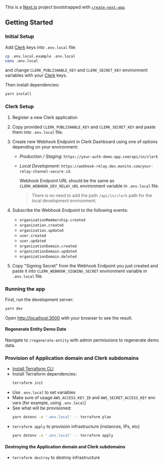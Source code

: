This is a [Next.js](https://nextjs.org/) project bootstrapped with [`create-next-app`](https://github.com/vercel/next.js/tree/canary/packages/create-next-app).

## Getting Started

### Initial Setup

Add [Clerk](https://clerk.com/) keys into `.env.local` file:

```bash
cp .env.local.example .env.local
nano .env.local
```

and change `CLERK_PUBLISHABLE_KEY` and `CLERK_SECRET_KEY` environment variables with your [Clerk](https://clerk.com/) keys.

Then install dependencies:

```bash
yarn install
```

### Clerk Setup

1. Register a new Clerk application
2. Copy provided `CLERK_PUBLISHABLE_KEY` and `CLERK_SECRET_KEY` and paste them into `.env.local` file.
3. Create new Webhook Endpoint in Clerk Dashboard using one of options depending on your environment:

   - _Production / Staging_: `https://your-auth-demo-app.com/api/in/clerk`
   - _Local Development_: `https://webhook-relay.dev.monite.com/your-relay-channel-secure-id`.

     Webhook Endpoint URL should be the same as `CLERK_WEBHOOK_DEV_RELAY_URL` environment variable in `.env.local` file.

     > There is no need to add the path `/api/in/clerk` path for the local development environment.

4. Subscribe the Webhook Endpoint to the following events:
   - `organizationMembership.created`
   - `organization.created`
   - `organization.updated`
   - `user.created`
   - `user.updated`
   - `organizationDomain.created`
   - `organizationDomain.updated`
   - `organizationDomain.deleted`
5. Copy "Signing Secret" from the Webhook Endpoint you just created and paste it into `CLERK_WEBHOOK_SIGNING_SECRET` environment variable in `.env.local` file.

### Running the app

First, run the development server:

```bash
yarn dev
```

Open [http://localhost:3000](http://localhost:3000) with your browser to see the result.

#### Regenerate Entity Demo Date

Navigate to `/regenerate-entity` with admin permissions to regenerate demo data.

### Provision of Application domain and Clerk subdomains

- [Install Terraform CLI](https://developer.hashicorp.com/terraform/tutorials/aws-get-started/install-cli)
- Install Terraform dependencies:
  ```bash
  terraform init
  ```
- Use `.env.local` to set variables
- Make sure of usage `AWS_ACCESS_KEY_ID` and `AWS_SECRET_ACCESS_KEY` env vars (for example, using `.env.local`)
- See what will be provisioned:
  ```bash
  yarn dotenv -e '.env.local' -- terraform plan
  ```
- `terraform apply` to provision infrastructure (instances, IPs, etc)
  ```bash
  yarn dotenv -e '.env.local' -- terraform apply
  ```

#### Destroying the Application domain and Clerk subdomains

- `terraform destroy` to destroy infrastructure
